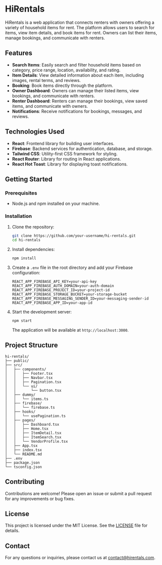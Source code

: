 # HiRentals

HiRentals is a web application that connects renters with owners offering a variety of household items for rent. The platform allows users to search for items, view item details, and book items for rent. Owners can list their items, manage bookings, and communicate with renters.

## Features

- **Search Items**: Easily search and filter household items based on category, price range, location, availability, and rating.
- **Item Details**: View detailed information about each item, including images, rental terms, and reviews.
- **Booking**: Book items directly through the platform.
- **Owner Dashboard**: Owners can manage their listed items, view bookings, and communicate with renters.
- **Renter Dashboard**: Renters can manage their bookings, view saved items, and communicate with owners.
- **Notifications**: Receive notifications for bookings, messages, and reviews.

## Technologies Used

- **React**: Frontend library for building user interfaces.
- **Firebase**: Backend services for authentication, database, and storage.
- **Tailwind CSS**: Utility-first CSS framework for styling.
- **React Router**: Library for routing in React applications.
- **React Hot Toast**: Library for displaying toast notifications.

## Getting Started

### Prerequisites

- Node.js and npm installed on your machine.

### Installation

1. Clone the repository:

   ```bash
   git clone https://github.com/your-username/hi-rentals.git
   cd hi-rentals
   ```

2. Install dependencies:

   ```bash
   npm install
   ```

3. Create a `.env` file in the root directory and add your Firebase configuration:

   ```env
   REACT_APP_FIREBASE_API_KEY=your-api-key
   REACT_APP_FIREBASE_AUTH_DOMAIN=your-auth-domain
   REACT_APP_FIREBASE_PROJECT_ID=your-project-id
   REACT_APP_FIREBASE_STORAGE_BUCKET=your-storage-bucket
   REACT_APP_FIREBASE_MESSAGING_SENDER_ID=your-messaging-sender-id
   REACT_APP_FIREBASE_APP_ID=your-app-id
   ```

4. Start the development server:

   ```bash
   npm start
   ```

   The application will be available at `http://localhost:3000`.

## Project Structure

```
hi-rentals/
├── public/
├── src/
│   ├── components/
│   │   ├── Footer.tsx
│   │   ├── Navbar.tsx
│   │   ├── Pagination.tsx
│   │   └── ui/
│   │       └── button.tsx
│   ├── dummy/
│   │   └── items.ts
│   ├── firebase/
│   │   └── firebase.ts
│   ├── hooks/
│   │   └── usePagination.ts
│   ├── pages/
│   │   ├── Dashboard.tsx
│   │   ├── Home.tsx
│   │   ├── ItemDetail.tsx
│   │   ├── ItemSearch.tsx
│   │   └── VendorProfile.tsx
│   ├── App.tsx
│   ├── index.tsx
│   └── README.md
├── .env
├── package.json
└── tsconfig.json
```

## Contributing

Contributions are welcome! Please open an issue or submit a pull request for any improvements or bug fixes.

## License

This project is licensed under the MIT License. See the [LICENSE](LICENSE) file for details.

## Contact

For any questions or inquiries, please contact us at [contact@hirentals.com](mailto:contact@hirentals.com).
